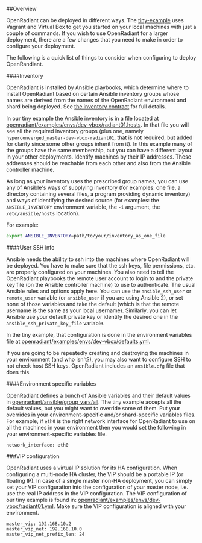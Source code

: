 ##Overview

OpenRadiant can be deployed in different ways.  The [tiny-example](tiny-example.md) uses Vagrant and Virtual Box to get you started on your local machines with just a couple of commands.
If you wish to use OpenRadiant for a larger deployment, there are a few changes that you need to make in order to configure your deployment.


The following is a quick list of things to consider when configuring to deploy OpenRandiant.

####Inventory

OpenRadiant is installed by Ansible playbooks, which determine where
to install OpenRadiant based on certain Ansible inventory groups whose
names are derived from the names of the OpenRadiant environment and
shard being deployed.  See
[the inventory contract](../docs/ansible.md#the-inventory-contract)
for full details.

In our tiny example the Ansible inventory is in a file located at
[openradiant/examples/envs/dev-vbox/radiant01.hosts](envs/dev-vbox/radiant01.hosts).
In that file you will see all the required inventory groups (plus one, namely `hyperconverged_master-dev-vbox-radiant01`,
that is not required, but added for clarity since some other groups inherit from it).  In this example many of the groups have the
same membership, but you can have a different layout in your other
deployments.  Identify machines by their IP addresses.  These
addresses should be reachable from each other and also from the
Ansible controller machine.

As long as your inventory uses the prescribed group names, you can use
any of Ansible's ways of supplying inventory (for examples: one file,
a directory containing several files, a program providing dynamic
inventory) and ways of identifying the desired source (for examples:
the `ANSIBLE_INVENTORY` environment variable, the `-i` argument, the
`/etc/ansible/hosts` location).

For example:
```bash
export ANSIBLE_INVENTORY=path/to/your/inventory_as_one_file
```


####User SSH info

Ansible needs the ability to ssh into the machines where OpenRadiant
will be deployed. You have to make sure that the ssh keys, file
permissions, etc. are properly configured on your machines.  You also
need to tell the OpenRadiant playbooks the remote user account to
login to and the private key file (on the Ansible controller machine)
to use to authenticate.  The usual Ansible rules and options apply
here.  You can use the `ansible_ssh_user` or `remote_user` variable
(or `ansible_user` if you are using Ansible 2), or set none of those
variables and take the default (which is that the remote username is
the same as your local username).  Similarly, you can let Ansible use
your default private key or identify the desired one in the
`ansible_ssh_private_key_file` variable.

In the tiny example, that configuration is done in the environment
variables file at
[openradiant/examples/envs/dev-vbox/defaults.yml](envs/dev-vbox/defaults.yml).

If you are going to be repeatedly creating and destroying the machines
in your environment (and who isn't?), you may also want to configure
SSH to not check host SSH keys.  OpenRadiant includes an `ansible.cfg`
file that does this.


####Environment specific variables

OpenRadiant defines a bunch of Ansible variables and their default
values in
[openradiant/ansible/group_vars/all](../ansible/group_vars/all).  The
tiny example accepts all the default values, but you might want to
override some of them.  Put your overrides in your
environment-specific and/or shard-specific variables files.  For
example, if `eth0` is the right network interface for OpenRadiant to
use on all the machines in your environment then you would set the
following in your environment-specific variables file.

```
network_interface: eth0
```
###VIP configuration

OpenRadiant uses a virtual IP solution for its HA configuration. When configuring a multi-node HA cluster, the VIP should be a portable IP (or floating IP). In case of a single master non-HA deployment, you can simply set your VIP configuration into the configuration of your master node, i.e. use the real IP address in the VIP configuration. The VIP configuration of our tiny example is found in:
[openradiant/examples/envs/dev-vbox/radiant01.yml](envs/dev-vbox/radiant01.yml). Make sure the VIP configuration is aligned with your environment. 

```
master_vip: 192.168.10.2
master_vip_net: 192.168.10.0
master_vip_net_prefix_len: 24
```
